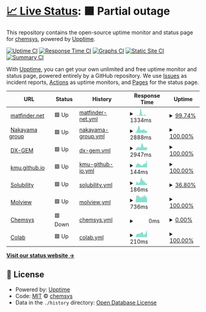 # [📈 Live Status](https://demo.upptime.js.org): <!--live status--> **🟧 Partial outage**

This repository contains the open-source uptime monitor and status page for [chemsys](https://demo.upptime.js.org), powered by [Upptime](https://github.com/upptime/upptime).

[![Uptime CI](https://github.com/chemsys/upptime/workflows/Uptime%20CI/badge.svg)](https://github.com/chemsys/upptime/actions?query=workflow%3A%22Uptime+CI%22)
[![Response Time CI](https://github.com/chemsys/upptime/workflows/Response%20Time%20CI/badge.svg)](https://github.com/chemsys/upptime/actions?query=workflow%3A%22Response+Time+CI%22)
[![Graphs CI](https://github.com/chemsys/upptime/workflows/Graphs%20CI/badge.svg)](https://github.com/chemsys/upptime/actions?query=workflow%3A%22Graphs+CI%22)
[![Static Site CI](https://github.com/chemsys/upptime/workflows/Static%20Site%20CI/badge.svg)](https://github.com/chemsys/upptime/actions?query=workflow%3A%22Static+Site+CI%22)
[![Summary CI](https://github.com/chemsys/upptime/workflows/Summary%20CI/badge.svg)](https://github.com/chemsys/upptime/actions?query=workflow%3A%22Summary+CI%22)

With [Upptime](https://upptime.js.org), you can get your own unlimited and free uptime monitor and status page, powered entirely by a GitHub repository. We use [Issues](https://github.com/chemsys/upptime/issues) as incident reports, [Actions](https://github.com/chemsys/upptime/actions) as uptime monitors, and [Pages](https://demo.upptime.js.org) for the status page.

<!--start: status pages-->
<!-- This summary is generated by Upptime (https://github.com/upptime/upptime) -->
<!-- Do not edit this manually, your changes will be overwritten -->
<!-- prettier-ignore -->
| URL | Status | History | Response Time | Uptime |
| --- | ------ | ------- | ------------- | ------ |
| <img alt="" src="https://icons.duckduckgo.com/ip3/matfinder.net.ico" height="13"> [matfinder.net](https://matfinder.net/) | 🟩 Up | [matfinder-net.yml](https://github.com/chemsys/upptime/commits/HEAD/history/matfinder-net.yml) | <details><summary><img alt="Response time graph" src="./graphs/matfinder-net/response-time-week.png" height="20"> 1334ms</summary><br><a href="https://demo.upptime.js.org/history/matfinder-net"><img alt="Response time 521" src="https://img.shields.io/endpoint?url=https%3A%2F%2Fraw.githubusercontent.com%2Fchemsys%2Fupptime%2FHEAD%2Fapi%2Fmatfinder-net%2Fresponse-time.json"></a><br><a href="https://demo.upptime.js.org/history/matfinder-net"><img alt="24-hour response time 309" src="https://img.shields.io/endpoint?url=https%3A%2F%2Fraw.githubusercontent.com%2Fchemsys%2Fupptime%2FHEAD%2Fapi%2Fmatfinder-net%2Fresponse-time-day.json"></a><br><a href="https://demo.upptime.js.org/history/matfinder-net"><img alt="7-day response time 1334" src="https://img.shields.io/endpoint?url=https%3A%2F%2Fraw.githubusercontent.com%2Fchemsys%2Fupptime%2FHEAD%2Fapi%2Fmatfinder-net%2Fresponse-time-week.json"></a><br><a href="https://demo.upptime.js.org/history/matfinder-net"><img alt="30-day response time 1279" src="https://img.shields.io/endpoint?url=https%3A%2F%2Fraw.githubusercontent.com%2Fchemsys%2Fupptime%2FHEAD%2Fapi%2Fmatfinder-net%2Fresponse-time-month.json"></a><br><a href="https://demo.upptime.js.org/history/matfinder-net"><img alt="1-year response time 524" src="https://img.shields.io/endpoint?url=https%3A%2F%2Fraw.githubusercontent.com%2Fchemsys%2Fupptime%2FHEAD%2Fapi%2Fmatfinder-net%2Fresponse-time-year.json"></a></details> | <details><summary><a href="https://demo.upptime.js.org/history/matfinder-net">99.74%</a></summary><a href="https://demo.upptime.js.org/history/matfinder-net"><img alt="All-time uptime 99.80%" src="https://img.shields.io/endpoint?url=https%3A%2F%2Fraw.githubusercontent.com%2Fchemsys%2Fupptime%2FHEAD%2Fapi%2Fmatfinder-net%2Fuptime.json"></a><br><a href="https://demo.upptime.js.org/history/matfinder-net"><img alt="24-hour uptime 100.00%" src="https://img.shields.io/endpoint?url=https%3A%2F%2Fraw.githubusercontent.com%2Fchemsys%2Fupptime%2FHEAD%2Fapi%2Fmatfinder-net%2Fuptime-day.json"></a><br><a href="https://demo.upptime.js.org/history/matfinder-net"><img alt="7-day uptime 99.74%" src="https://img.shields.io/endpoint?url=https%3A%2F%2Fraw.githubusercontent.com%2Fchemsys%2Fupptime%2FHEAD%2Fapi%2Fmatfinder-net%2Fuptime-week.json"></a><br><a href="https://demo.upptime.js.org/history/matfinder-net"><img alt="30-day uptime 94.02%" src="https://img.shields.io/endpoint?url=https%3A%2F%2Fraw.githubusercontent.com%2Fchemsys%2Fupptime%2FHEAD%2Fapi%2Fmatfinder-net%2Fuptime-month.json"></a><br><a href="https://demo.upptime.js.org/history/matfinder-net"><img alt="1-year uptime 99.50%" src="https://img.shields.io/endpoint?url=https%3A%2F%2Fraw.githubusercontent.com%2Fchemsys%2Fupptime%2FHEAD%2Fapi%2Fmatfinder-net%2Fuptime-year.json"></a></details>
| <img alt="" src="https://icons.duckduckgo.com/ip3/www.qsim.t.u-tokyo.ac.jp.ico" height="13"> [Nakayama group](http://www.qsim.t.u-tokyo.ac.jp) | 🟩 Up | [nakayama-group.yml](https://github.com/chemsys/upptime/commits/HEAD/history/nakayama-group.yml) | <details><summary><img alt="Response time graph" src="./graphs/nakayama-group/response-time-week.png" height="20"> 2888ms</summary><br><a href="https://demo.upptime.js.org/history/nakayama-group"><img alt="Response time 2816" src="https://img.shields.io/endpoint?url=https%3A%2F%2Fraw.githubusercontent.com%2Fchemsys%2Fupptime%2FHEAD%2Fapi%2Fnakayama-group%2Fresponse-time.json"></a><br><a href="https://demo.upptime.js.org/history/nakayama-group"><img alt="24-hour response time 1747" src="https://img.shields.io/endpoint?url=https%3A%2F%2Fraw.githubusercontent.com%2Fchemsys%2Fupptime%2FHEAD%2Fapi%2Fnakayama-group%2Fresponse-time-day.json"></a><br><a href="https://demo.upptime.js.org/history/nakayama-group"><img alt="7-day response time 2888" src="https://img.shields.io/endpoint?url=https%3A%2F%2Fraw.githubusercontent.com%2Fchemsys%2Fupptime%2FHEAD%2Fapi%2Fnakayama-group%2Fresponse-time-week.json"></a><br><a href="https://demo.upptime.js.org/history/nakayama-group"><img alt="30-day response time 2764" src="https://img.shields.io/endpoint?url=https%3A%2F%2Fraw.githubusercontent.com%2Fchemsys%2Fupptime%2FHEAD%2Fapi%2Fnakayama-group%2Fresponse-time-month.json"></a><br><a href="https://demo.upptime.js.org/history/nakayama-group"><img alt="1-year response time 2830" src="https://img.shields.io/endpoint?url=https%3A%2F%2Fraw.githubusercontent.com%2Fchemsys%2Fupptime%2FHEAD%2Fapi%2Fnakayama-group%2Fresponse-time-year.json"></a></details> | <details><summary><a href="https://demo.upptime.js.org/history/nakayama-group">100.00%</a></summary><a href="https://demo.upptime.js.org/history/nakayama-group"><img alt="All-time uptime 99.99%" src="https://img.shields.io/endpoint?url=https%3A%2F%2Fraw.githubusercontent.com%2Fchemsys%2Fupptime%2FHEAD%2Fapi%2Fnakayama-group%2Fuptime.json"></a><br><a href="https://demo.upptime.js.org/history/nakayama-group"><img alt="24-hour uptime 100.00%" src="https://img.shields.io/endpoint?url=https%3A%2F%2Fraw.githubusercontent.com%2Fchemsys%2Fupptime%2FHEAD%2Fapi%2Fnakayama-group%2Fuptime-day.json"></a><br><a href="https://demo.upptime.js.org/history/nakayama-group"><img alt="7-day uptime 100.00%" src="https://img.shields.io/endpoint?url=https%3A%2F%2Fraw.githubusercontent.com%2Fchemsys%2Fupptime%2FHEAD%2Fapi%2Fnakayama-group%2Fuptime-week.json"></a><br><a href="https://demo.upptime.js.org/history/nakayama-group"><img alt="30-day uptime 100.00%" src="https://img.shields.io/endpoint?url=https%3A%2F%2Fraw.githubusercontent.com%2Fchemsys%2Fupptime%2FHEAD%2Fapi%2Fnakayama-group%2Fuptime-month.json"></a><br><a href="https://demo.upptime.js.org/history/nakayama-group"><img alt="1-year uptime 100.00%" src="https://img.shields.io/endpoint?url=https%3A%2F%2Fraw.githubusercontent.com%2Fchemsys%2Fupptime%2FHEAD%2Fapi%2Fnakayama-group%2Fuptime-year.json"></a></details>
| <img alt="" src="https://icons.duckduckgo.com/ip3/www.dx-gem.t.u-tokyo.ac.jp.ico" height="13"> [DX-GEM](http://www.dx-gem.t.u-tokyo.ac.jp) | 🟩 Up | [dx-gem.yml](https://github.com/chemsys/upptime/commits/HEAD/history/dx-gem.yml) | <details><summary><img alt="Response time graph" src="./graphs/dx-gem/response-time-week.png" height="20"> 2947ms</summary><br><a href="https://demo.upptime.js.org/history/dx-gem"><img alt="Response time 2827" src="https://img.shields.io/endpoint?url=https%3A%2F%2Fraw.githubusercontent.com%2Fchemsys%2Fupptime%2FHEAD%2Fapi%2Fdx-gem%2Fresponse-time.json"></a><br><a href="https://demo.upptime.js.org/history/dx-gem"><img alt="24-hour response time 1860" src="https://img.shields.io/endpoint?url=https%3A%2F%2Fraw.githubusercontent.com%2Fchemsys%2Fupptime%2FHEAD%2Fapi%2Fdx-gem%2Fresponse-time-day.json"></a><br><a href="https://demo.upptime.js.org/history/dx-gem"><img alt="7-day response time 2947" src="https://img.shields.io/endpoint?url=https%3A%2F%2Fraw.githubusercontent.com%2Fchemsys%2Fupptime%2FHEAD%2Fapi%2Fdx-gem%2Fresponse-time-week.json"></a><br><a href="https://demo.upptime.js.org/history/dx-gem"><img alt="30-day response time 3183" src="https://img.shields.io/endpoint?url=https%3A%2F%2Fraw.githubusercontent.com%2Fchemsys%2Fupptime%2FHEAD%2Fapi%2Fdx-gem%2Fresponse-time-month.json"></a><br><a href="https://demo.upptime.js.org/history/dx-gem"><img alt="1-year response time 2975" src="https://img.shields.io/endpoint?url=https%3A%2F%2Fraw.githubusercontent.com%2Fchemsys%2Fupptime%2FHEAD%2Fapi%2Fdx-gem%2Fresponse-time-year.json"></a></details> | <details><summary><a href="https://demo.upptime.js.org/history/dx-gem">100.00%</a></summary><a href="https://demo.upptime.js.org/history/dx-gem"><img alt="All-time uptime 99.99%" src="https://img.shields.io/endpoint?url=https%3A%2F%2Fraw.githubusercontent.com%2Fchemsys%2Fupptime%2FHEAD%2Fapi%2Fdx-gem%2Fuptime.json"></a><br><a href="https://demo.upptime.js.org/history/dx-gem"><img alt="24-hour uptime 100.00%" src="https://img.shields.io/endpoint?url=https%3A%2F%2Fraw.githubusercontent.com%2Fchemsys%2Fupptime%2FHEAD%2Fapi%2Fdx-gem%2Fuptime-day.json"></a><br><a href="https://demo.upptime.js.org/history/dx-gem"><img alt="7-day uptime 100.00%" src="https://img.shields.io/endpoint?url=https%3A%2F%2Fraw.githubusercontent.com%2Fchemsys%2Fupptime%2FHEAD%2Fapi%2Fdx-gem%2Fuptime-week.json"></a><br><a href="https://demo.upptime.js.org/history/dx-gem"><img alt="30-day uptime 100.00%" src="https://img.shields.io/endpoint?url=https%3A%2F%2Fraw.githubusercontent.com%2Fchemsys%2Fupptime%2FHEAD%2Fapi%2Fdx-gem%2Fuptime-month.json"></a><br><a href="https://demo.upptime.js.org/history/dx-gem"><img alt="1-year uptime 100.00%" src="https://img.shields.io/endpoint?url=https%3A%2F%2Fraw.githubusercontent.com%2Fchemsys%2Fupptime%2FHEAD%2Fapi%2Fdx-gem%2Fuptime-year.json"></a></details>
| <img alt="" src="https://icons.duckduckgo.com/ip3/kmu.github.io.ico" height="13"> [kmu.github.io](https://kmu.github.io) | 🟩 Up | [kmu-github-io.yml](https://github.com/chemsys/upptime/commits/HEAD/history/kmu-github-io.yml) | <details><summary><img alt="Response time graph" src="./graphs/kmu-github-io/response-time-week.png" height="20"> 144ms</summary><br><a href="https://demo.upptime.js.org/history/kmu-github-io"><img alt="Response time 121" src="https://img.shields.io/endpoint?url=https%3A%2F%2Fraw.githubusercontent.com%2Fchemsys%2Fupptime%2FHEAD%2Fapi%2Fkmu-github-io%2Fresponse-time.json"></a><br><a href="https://demo.upptime.js.org/history/kmu-github-io"><img alt="24-hour response time 140" src="https://img.shields.io/endpoint?url=https%3A%2F%2Fraw.githubusercontent.com%2Fchemsys%2Fupptime%2FHEAD%2Fapi%2Fkmu-github-io%2Fresponse-time-day.json"></a><br><a href="https://demo.upptime.js.org/history/kmu-github-io"><img alt="7-day response time 144" src="https://img.shields.io/endpoint?url=https%3A%2F%2Fraw.githubusercontent.com%2Fchemsys%2Fupptime%2FHEAD%2Fapi%2Fkmu-github-io%2Fresponse-time-week.json"></a><br><a href="https://demo.upptime.js.org/history/kmu-github-io"><img alt="30-day response time 118" src="https://img.shields.io/endpoint?url=https%3A%2F%2Fraw.githubusercontent.com%2Fchemsys%2Fupptime%2FHEAD%2Fapi%2Fkmu-github-io%2Fresponse-time-month.json"></a><br><a href="https://demo.upptime.js.org/history/kmu-github-io"><img alt="1-year response time 121" src="https://img.shields.io/endpoint?url=https%3A%2F%2Fraw.githubusercontent.com%2Fchemsys%2Fupptime%2FHEAD%2Fapi%2Fkmu-github-io%2Fresponse-time-year.json"></a></details> | <details><summary><a href="https://demo.upptime.js.org/history/kmu-github-io">100.00%</a></summary><a href="https://demo.upptime.js.org/history/kmu-github-io"><img alt="All-time uptime 98.02%" src="https://img.shields.io/endpoint?url=https%3A%2F%2Fraw.githubusercontent.com%2Fchemsys%2Fupptime%2FHEAD%2Fapi%2Fkmu-github-io%2Fuptime.json"></a><br><a href="https://demo.upptime.js.org/history/kmu-github-io"><img alt="24-hour uptime 100.00%" src="https://img.shields.io/endpoint?url=https%3A%2F%2Fraw.githubusercontent.com%2Fchemsys%2Fupptime%2FHEAD%2Fapi%2Fkmu-github-io%2Fuptime-day.json"></a><br><a href="https://demo.upptime.js.org/history/kmu-github-io"><img alt="7-day uptime 100.00%" src="https://img.shields.io/endpoint?url=https%3A%2F%2Fraw.githubusercontent.com%2Fchemsys%2Fupptime%2FHEAD%2Fapi%2Fkmu-github-io%2Fuptime-week.json"></a><br><a href="https://demo.upptime.js.org/history/kmu-github-io"><img alt="30-day uptime 100.00%" src="https://img.shields.io/endpoint?url=https%3A%2F%2Fraw.githubusercontent.com%2Fchemsys%2Fupptime%2FHEAD%2Fapi%2Fkmu-github-io%2Fuptime-month.json"></a><br><a href="https://demo.upptime.js.org/history/kmu-github-io"><img alt="1-year uptime 98.02%" src="https://img.shields.io/endpoint?url=https%3A%2F%2Fraw.githubusercontent.com%2Fchemsys%2Fupptime%2FHEAD%2Fapi%2Fkmu-github-io%2Fuptime-year.json"></a></details>
| <img alt="" src="https://icons.duckduckgo.com/ip3/modem.ucsd.edu.ico" height="13"> [Solubility](http://modem.ucsd.edu/adme/databases/databases_logS.htm) | 🟩 Up | [solubility.yml](https://github.com/chemsys/upptime/commits/HEAD/history/solubility.yml) | <details><summary><img alt="Response time graph" src="./graphs/solubility/response-time-week.png" height="20"> 186ms</summary><br><a href="https://demo.upptime.js.org/history/solubility"><img alt="Response time 281" src="https://img.shields.io/endpoint?url=https%3A%2F%2Fraw.githubusercontent.com%2Fchemsys%2Fupptime%2FHEAD%2Fapi%2Fsolubility%2Fresponse-time.json"></a><br><a href="https://demo.upptime.js.org/history/solubility"><img alt="24-hour response time 255" src="https://img.shields.io/endpoint?url=https%3A%2F%2Fraw.githubusercontent.com%2Fchemsys%2Fupptime%2FHEAD%2Fapi%2Fsolubility%2Fresponse-time-day.json"></a><br><a href="https://demo.upptime.js.org/history/solubility"><img alt="7-day response time 186" src="https://img.shields.io/endpoint?url=https%3A%2F%2Fraw.githubusercontent.com%2Fchemsys%2Fupptime%2FHEAD%2Fapi%2Fsolubility%2Fresponse-time-week.json"></a><br><a href="https://demo.upptime.js.org/history/solubility"><img alt="30-day response time 243" src="https://img.shields.io/endpoint?url=https%3A%2F%2Fraw.githubusercontent.com%2Fchemsys%2Fupptime%2FHEAD%2Fapi%2Fsolubility%2Fresponse-time-month.json"></a><br><a href="https://demo.upptime.js.org/history/solubility"><img alt="1-year response time 281" src="https://img.shields.io/endpoint?url=https%3A%2F%2Fraw.githubusercontent.com%2Fchemsys%2Fupptime%2FHEAD%2Fapi%2Fsolubility%2Fresponse-time-year.json"></a></details> | <details><summary><a href="https://demo.upptime.js.org/history/solubility">36.80%</a></summary><a href="https://demo.upptime.js.org/history/solubility"><img alt="All-time uptime 94.10%" src="https://img.shields.io/endpoint?url=https%3A%2F%2Fraw.githubusercontent.com%2Fchemsys%2Fupptime%2FHEAD%2Fapi%2Fsolubility%2Fuptime.json"></a><br><a href="https://demo.upptime.js.org/history/solubility"><img alt="24-hour uptime 0.00%" src="https://img.shields.io/endpoint?url=https%3A%2F%2Fraw.githubusercontent.com%2Fchemsys%2Fupptime%2FHEAD%2Fapi%2Fsolubility%2Fuptime-day.json"></a><br><a href="https://demo.upptime.js.org/history/solubility"><img alt="7-day uptime 36.80%" src="https://img.shields.io/endpoint?url=https%3A%2F%2Fraw.githubusercontent.com%2Fchemsys%2Fupptime%2FHEAD%2Fapi%2Fsolubility%2Fuptime-week.json"></a><br><a href="https://demo.upptime.js.org/history/solubility"><img alt="30-day uptime 85.46%" src="https://img.shields.io/endpoint?url=https%3A%2F%2Fraw.githubusercontent.com%2Fchemsys%2Fupptime%2FHEAD%2Fapi%2Fsolubility%2Fuptime-month.json"></a><br><a href="https://demo.upptime.js.org/history/solubility"><img alt="1-year uptime 94.10%" src="https://img.shields.io/endpoint?url=https%3A%2F%2Fraw.githubusercontent.com%2Fchemsys%2Fupptime%2FHEAD%2Fapi%2Fsolubility%2Fuptime-year.json"></a></details>
| <img alt="" src="https://icons.duckduckgo.com/ip3/molview.org.ico" height="13"> [Molview](https://molview.org/) | 🟩 Up | [molview.yml](https://github.com/chemsys/upptime/commits/HEAD/history/molview.yml) | <details><summary><img alt="Response time graph" src="./graphs/molview/response-time-week.png" height="20"> 736ms</summary><br><a href="https://demo.upptime.js.org/history/molview"><img alt="Response time 878" src="https://img.shields.io/endpoint?url=https%3A%2F%2Fraw.githubusercontent.com%2Fchemsys%2Fupptime%2FHEAD%2Fapi%2Fmolview%2Fresponse-time.json"></a><br><a href="https://demo.upptime.js.org/history/molview"><img alt="24-hour response time 883" src="https://img.shields.io/endpoint?url=https%3A%2F%2Fraw.githubusercontent.com%2Fchemsys%2Fupptime%2FHEAD%2Fapi%2Fmolview%2Fresponse-time-day.json"></a><br><a href="https://demo.upptime.js.org/history/molview"><img alt="7-day response time 736" src="https://img.shields.io/endpoint?url=https%3A%2F%2Fraw.githubusercontent.com%2Fchemsys%2Fupptime%2FHEAD%2Fapi%2Fmolview%2Fresponse-time-week.json"></a><br><a href="https://demo.upptime.js.org/history/molview"><img alt="30-day response time 784" src="https://img.shields.io/endpoint?url=https%3A%2F%2Fraw.githubusercontent.com%2Fchemsys%2Fupptime%2FHEAD%2Fapi%2Fmolview%2Fresponse-time-month.json"></a><br><a href="https://demo.upptime.js.org/history/molview"><img alt="1-year response time 878" src="https://img.shields.io/endpoint?url=https%3A%2F%2Fraw.githubusercontent.com%2Fchemsys%2Fupptime%2FHEAD%2Fapi%2Fmolview%2Fresponse-time-year.json"></a></details> | <details><summary><a href="https://demo.upptime.js.org/history/molview">100.00%</a></summary><a href="https://demo.upptime.js.org/history/molview"><img alt="All-time uptime 99.98%" src="https://img.shields.io/endpoint?url=https%3A%2F%2Fraw.githubusercontent.com%2Fchemsys%2Fupptime%2FHEAD%2Fapi%2Fmolview%2Fuptime.json"></a><br><a href="https://demo.upptime.js.org/history/molview"><img alt="24-hour uptime 100.00%" src="https://img.shields.io/endpoint?url=https%3A%2F%2Fraw.githubusercontent.com%2Fchemsys%2Fupptime%2FHEAD%2Fapi%2Fmolview%2Fuptime-day.json"></a><br><a href="https://demo.upptime.js.org/history/molview"><img alt="7-day uptime 100.00%" src="https://img.shields.io/endpoint?url=https%3A%2F%2Fraw.githubusercontent.com%2Fchemsys%2Fupptime%2FHEAD%2Fapi%2Fmolview%2Fuptime-week.json"></a><br><a href="https://demo.upptime.js.org/history/molview"><img alt="30-day uptime 100.00%" src="https://img.shields.io/endpoint?url=https%3A%2F%2Fraw.githubusercontent.com%2Fchemsys%2Fupptime%2FHEAD%2Fapi%2Fmolview%2Fuptime-month.json"></a><br><a href="https://demo.upptime.js.org/history/molview"><img alt="1-year uptime 99.98%" src="https://img.shields.io/endpoint?url=https%3A%2F%2Fraw.githubusercontent.com%2Fchemsys%2Fupptime%2FHEAD%2Fapi%2Fmolview%2Fuptime-year.json"></a></details>
| <img alt="" src="https://icons.duckduckgo.com/ip3/www.chemsys.t.u-tokyo.ac.jp.ico" height="13"> [Chemsys](https://www.chemsys.t.u-tokyo.ac.jp/) | 🟥 Down | [chemsys.yml](https://github.com/chemsys/upptime/commits/HEAD/history/chemsys.yml) | <details><summary><img alt="Response time graph" src="./graphs/chemsys/response-time-week.png" height="20"> 0ms</summary><br><a href="https://demo.upptime.js.org/history/chemsys"><img alt="Response time 0" src="https://img.shields.io/endpoint?url=https%3A%2F%2Fraw.githubusercontent.com%2Fchemsys%2Fupptime%2FHEAD%2Fapi%2Fchemsys%2Fresponse-time.json"></a><br><a href="https://demo.upptime.js.org/history/chemsys"><img alt="24-hour response time 0" src="https://img.shields.io/endpoint?url=https%3A%2F%2Fraw.githubusercontent.com%2Fchemsys%2Fupptime%2FHEAD%2Fapi%2Fchemsys%2Fresponse-time-day.json"></a><br><a href="https://demo.upptime.js.org/history/chemsys"><img alt="7-day response time 0" src="https://img.shields.io/endpoint?url=https%3A%2F%2Fraw.githubusercontent.com%2Fchemsys%2Fupptime%2FHEAD%2Fapi%2Fchemsys%2Fresponse-time-week.json"></a><br><a href="https://demo.upptime.js.org/history/chemsys"><img alt="30-day response time 0" src="https://img.shields.io/endpoint?url=https%3A%2F%2Fraw.githubusercontent.com%2Fchemsys%2Fupptime%2FHEAD%2Fapi%2Fchemsys%2Fresponse-time-month.json"></a><br><a href="https://demo.upptime.js.org/history/chemsys"><img alt="1-year response time 0" src="https://img.shields.io/endpoint?url=https%3A%2F%2Fraw.githubusercontent.com%2Fchemsys%2Fupptime%2FHEAD%2Fapi%2Fchemsys%2Fresponse-time-year.json"></a></details> | <details><summary><a href="https://demo.upptime.js.org/history/chemsys">0.00%</a></summary><a href="https://demo.upptime.js.org/history/chemsys"><img alt="All-time uptime 0.00%" src="https://img.shields.io/endpoint?url=https%3A%2F%2Fraw.githubusercontent.com%2Fchemsys%2Fupptime%2FHEAD%2Fapi%2Fchemsys%2Fuptime.json"></a><br><a href="https://demo.upptime.js.org/history/chemsys"><img alt="24-hour uptime 0.00%" src="https://img.shields.io/endpoint?url=https%3A%2F%2Fraw.githubusercontent.com%2Fchemsys%2Fupptime%2FHEAD%2Fapi%2Fchemsys%2Fuptime-day.json"></a><br><a href="https://demo.upptime.js.org/history/chemsys"><img alt="7-day uptime 0.00%" src="https://img.shields.io/endpoint?url=https%3A%2F%2Fraw.githubusercontent.com%2Fchemsys%2Fupptime%2FHEAD%2Fapi%2Fchemsys%2Fuptime-week.json"></a><br><a href="https://demo.upptime.js.org/history/chemsys"><img alt="30-day uptime 0.00%" src="https://img.shields.io/endpoint?url=https%3A%2F%2Fraw.githubusercontent.com%2Fchemsys%2Fupptime%2FHEAD%2Fapi%2Fchemsys%2Fuptime-month.json"></a><br><a href="https://demo.upptime.js.org/history/chemsys"><img alt="1-year uptime 0.00%" src="https://img.shields.io/endpoint?url=https%3A%2F%2Fraw.githubusercontent.com%2Fchemsys%2Fupptime%2FHEAD%2Fapi%2Fchemsys%2Fuptime-year.json"></a></details>
| <img alt="" src="https://icons.duckduckgo.com/ip3/colab.research.google.com.ico" height="13"> [Colab](https://colab.research.google.com) | 🟩 Up | [colab.yml](https://github.com/chemsys/upptime/commits/HEAD/history/colab.yml) | <details><summary><img alt="Response time graph" src="./graphs/colab/response-time-week.png" height="20"> 210ms</summary><br><a href="https://demo.upptime.js.org/history/colab"><img alt="Response time 203" src="https://img.shields.io/endpoint?url=https%3A%2F%2Fraw.githubusercontent.com%2Fchemsys%2Fupptime%2FHEAD%2Fapi%2Fcolab%2Fresponse-time.json"></a><br><a href="https://demo.upptime.js.org/history/colab"><img alt="24-hour response time 164" src="https://img.shields.io/endpoint?url=https%3A%2F%2Fraw.githubusercontent.com%2Fchemsys%2Fupptime%2FHEAD%2Fapi%2Fcolab%2Fresponse-time-day.json"></a><br><a href="https://demo.upptime.js.org/history/colab"><img alt="7-day response time 210" src="https://img.shields.io/endpoint?url=https%3A%2F%2Fraw.githubusercontent.com%2Fchemsys%2Fupptime%2FHEAD%2Fapi%2Fcolab%2Fresponse-time-week.json"></a><br><a href="https://demo.upptime.js.org/history/colab"><img alt="30-day response time 177" src="https://img.shields.io/endpoint?url=https%3A%2F%2Fraw.githubusercontent.com%2Fchemsys%2Fupptime%2FHEAD%2Fapi%2Fcolab%2Fresponse-time-month.json"></a><br><a href="https://demo.upptime.js.org/history/colab"><img alt="1-year response time 203" src="https://img.shields.io/endpoint?url=https%3A%2F%2Fraw.githubusercontent.com%2Fchemsys%2Fupptime%2FHEAD%2Fapi%2Fcolab%2Fresponse-time-year.json"></a></details> | <details><summary><a href="https://demo.upptime.js.org/history/colab">100.00%</a></summary><a href="https://demo.upptime.js.org/history/colab"><img alt="All-time uptime 100.00%" src="https://img.shields.io/endpoint?url=https%3A%2F%2Fraw.githubusercontent.com%2Fchemsys%2Fupptime%2FHEAD%2Fapi%2Fcolab%2Fuptime.json"></a><br><a href="https://demo.upptime.js.org/history/colab"><img alt="24-hour uptime 100.00%" src="https://img.shields.io/endpoint?url=https%3A%2F%2Fraw.githubusercontent.com%2Fchemsys%2Fupptime%2FHEAD%2Fapi%2Fcolab%2Fuptime-day.json"></a><br><a href="https://demo.upptime.js.org/history/colab"><img alt="7-day uptime 100.00%" src="https://img.shields.io/endpoint?url=https%3A%2F%2Fraw.githubusercontent.com%2Fchemsys%2Fupptime%2FHEAD%2Fapi%2Fcolab%2Fuptime-week.json"></a><br><a href="https://demo.upptime.js.org/history/colab"><img alt="30-day uptime 100.00%" src="https://img.shields.io/endpoint?url=https%3A%2F%2Fraw.githubusercontent.com%2Fchemsys%2Fupptime%2FHEAD%2Fapi%2Fcolab%2Fuptime-month.json"></a><br><a href="https://demo.upptime.js.org/history/colab"><img alt="1-year uptime 100.00%" src="https://img.shields.io/endpoint?url=https%3A%2F%2Fraw.githubusercontent.com%2Fchemsys%2Fupptime%2FHEAD%2Fapi%2Fcolab%2Fuptime-year.json"></a></details>

<!--end: status pages-->

[**Visit our status website →**](https://demo.upptime.js.org)

## 📄 License

- Powered by: [Upptime](https://github.com/upptime/upptime)
- Code: [MIT](./LICENSE) © [chemsys](https://demo.upptime.js.org)
- Data in the `./history` directory: [Open Database License](https://opendatacommons.org/licenses/odbl/1-0/)
